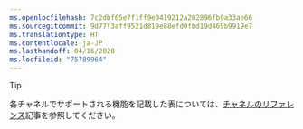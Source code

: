 ```yaml
---
ms.openlocfilehash: 7c2dbf65e7f1ff9e0419212a202896fb9a33ae66
ms.sourcegitcommit: 9d77f3aff9521d819e88efd0fbd19d469b9919e7
ms.translationtype: HT
ms.contentlocale: ja-JP
ms.lasthandoff: 04/16/2020
ms.locfileid: "75789964"
---
```

> [!TIP]
> 各チャネルでサポートされる機能を記載した表については、[チャネルのリファレンス](../bot-service-channels-reference.md)記事を参照してください。 